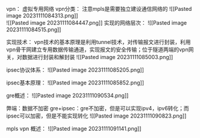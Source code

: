vpn：
	虚拟专用网络
vpn分类：
	注意mpls是需要独立建设通信网络的
![[Pasted image 20231111084313.png]]	
![[Pasted image 20231111084447.png]]
实现的网络层次：
![[Pasted image 20231111084515.png]]

实现技术：
	vpn技术的基本原理是利用tunnel技术，对传输报文进行封装，利用vpn骨干网建立专用数据传输通道，实现报文的安全传输；位于隧道两端的vpn网关，对数据进行封装和解封装
![[Pasted image 20231111085003.png]]


ipsec协议体系：
![[Pasted image 20231111085205.png]]

ipsec基本原理：
![[Pasted image 20231111085852.png]]


gre概述：
![[Pasted image 20231111090534.png]]

弊端：数据不加密
gre+ipsec：gre不加密，但是可以实现ipv4，ipv6转化；而ipsec可以加密，但是不能实现转化
![[Pasted image 20231111090823.png]]


mpls vpn 概述：
![[Pasted image 20231111091141.png]]


